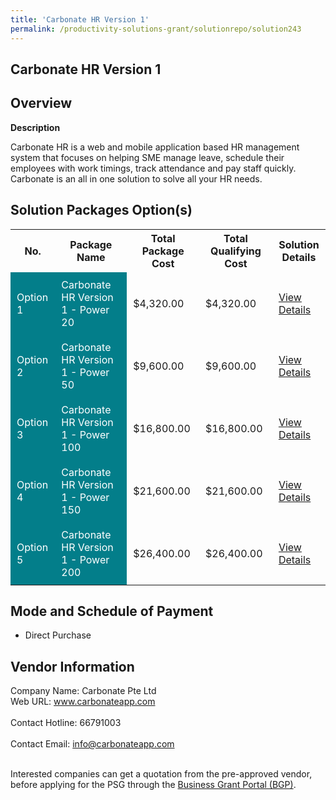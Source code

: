 ```yaml
---
title: 'Carbonate HR Version 1'
permalink: /productivity-solutions-grant/solutionrepo/solution243
---
```


## Carbonate HR Version 1

## Overview

**Description**

Carbonate HR is a web and mobile application based HR management system that focuses on helping SME manage leave, schedule their employees with work timings, track attendance and pay staff quickly. Carbonate is an all in one solution to solve all your HR needs.

## Solution Packages Option(s)

<table>
<tr>
<th><b>No.</b></th>
<th><b>Package Name</b></th>
<th><b>Total Package Cost</b></th>
<th><b>Total Qualifying Cost</b></th>
<th><b>Solution Details</b></th>
</tr>
<tr>
<td style='padding: 10px; background-color: #037E8A; color: #FFFFFF;'>Option 1</td>
<td style='padding: 10px; background-color: #037E8A; color: #FFFFFF;'>Carbonate HR Version 1 - Power 20</td>
<td style='padding: 10px;'>$4,320.00</td>
<td style='padding: 10px;'>$4,320.00</td>
<td style='padding: 10px;'><a href='/images/psg/Carbonate_HR_20210495_Desensitised_Annex_3_Part_1.pdf' target='_blank'>View Details</a></td>
</tr>
<tr>
<td style='padding: 10px; background-color: #037E8A; color: #FFFFFF;'>Option 2</td>
<td style='padding: 10px; background-color: #037E8A; color: #FFFFFF;'>Carbonate HR Version 1 - Power 50</td>
<td style='padding: 10px;'>$9,600.00</td>
<td style='padding: 10px;'>$9,600.00</td>
<td style='padding: 10px;'><a href='/images/psg/Carbonate_HR_20210495_Desensitised_Annex_3_Part_2.pdf' target='_blank'>View Details</a></td>
</tr>
<tr>
<td style='padding: 10px; background-color: #037E8A; color: #FFFFFF;'>Option 3</td>
<td style='padding: 10px; background-color: #037E8A; color: #FFFFFF;'>Carbonate HR Version 1 - Power 100</td>
<td style='padding: 10px;'>$16,800.00</td>
<td style='padding: 10px;'>$16,800.00</td>
<td style='padding: 10px;'><a href='/images/psg/Carbonate_HR_20210495_Desensitised_Annex_3_Part_3.pdf' target='_blank'>View Details</a></td>
</tr>
<tr>
<td style='padding: 10px; background-color: #037E8A; color: #FFFFFF;'>Option 4</td>
<td style='padding: 10px; background-color: #037E8A; color: #FFFFFF;'>Carbonate HR Version 1 - Power 150</td>
<td style='padding: 10px;'>$21,600.00</td>
<td style='padding: 10px;'>$21,600.00</td>
<td style='padding: 10px;'><a href='/images/psg/Carbonate_HR_20210495_Desensitised_Annex_3_Part_4.pdf' target='_blank'>View Details</a></td>
</tr>
<tr>
<td style='padding: 10px; background-color: #037E8A; color: #FFFFFF;'>Option 5</td>
<td style='padding: 10px; background-color: #037E8A; color: #FFFFFF;'>Carbonate HR Version 1 - Power 200</td>
<td style='padding: 10px;'>$26,400.00</td>
<td style='padding: 10px;'>$26,400.00</td>
<td style='padding: 10px;'><a href='/images/psg/Carbonate_HR_20210495_Desensitised_Annex_3_Part_5.pdf' target='_blank'>View Details</a></td>
</tr>
</table>

## Mode and Schedule of Payment

 - Direct Purchase

## Vendor Information

 Company Name: Carbonate Pte Ltd<br>Web URL: www.carbonateapp.com <br><br>Contact Hotline: 66791003 <br><br>Contact Email: info@carbonateapp.com <br><br>

Interested companies can get a quotation from the pre-approved vendor, before applying for the PSG through the <a href='https://www.businessgrants.gov.sg/' target='_blank' rel='noopener'>Business Grant Portal (BGP)</a>.

<script src="/jquery/resize-tables.js"></script>
